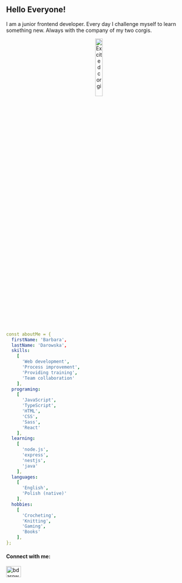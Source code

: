## Hello Everyone!

I am a junior frontend developer. Every day I challenge myself to learn something new. Always with the company of my two corgis.

<p align="center" width="100%"><img src="https://media.tenor.co/images/6c6ca2677c3770107bd207f2c1956144/raw" alt="Excited corgi" align="center" width="20%"/></p>

<!--<p align="center"  width="100%" >
<a href="https://github.com/bhszewczyk/github-readme-stats">
<img align="center" src="https://github-readme-stats.vercel.app/api/top-langs/?username=bhszewczyk&layout=compact&theme=tokyonight&langs_count=8" />
</a>  
</p>-->

```yaml
const aboutMe = {
  firstName: 'Barbara',
  lastName: 'Darowska',
  skills: 
    [
      'Web development', 
      'Process improvement', 
      'Providing training',
      'Team collaboration'
    ],
  programing: 
    [ 
      'JavaScript',
      'TypeScript',
      'HTML', 
      'CSS', 
      'Sass', 
      'React'
    ],
  learning: 
    [      
      'node.js', 
      'express',
      'nestjs',
      'java'
    ],
  languages: 
    [
      'English',
      'Polish (native)'
    ],
  hobbies: 
    [
      'Crocheting', 
      'Knitting', 
      'Gaming', 
      'Books'
    ],
};

```

<h4 align="left">Connect with me:</h4>
<p align="left">
<a href="https://linkedin.com/in/bdarowska" height="25px" width="25px" target="blank"><img align="center" src="https://raw.githubusercontent.com/rahuldkjain/github-profile-readme-generator/master/src/images/icons/Social/linked-in-alt.svg" alt="bdarowska" height="30" width="40" /></a>
</p>
